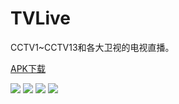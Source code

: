 # TVLive
CCTV1~CCTV13和各大卫视的电视直播。

[APK下载](https://github.com/yuger/TVLive/blob/master/tvlive.apk?raw=true)

![](http://77g64t.com1.z0.glb.clouddn.com/image/tvlive/screen_1.jpg)
![](http://77g64t.com1.z0.glb.clouddn.com/image/tvlive/screen_2.jpg)
![](http://77g64t.com1.z0.glb.clouddn.com/image/tvlive/screen_3.jpg)
![](http://77g64t.com1.z0.glb.clouddn.com/image/tvlive/screen_4.jpg)

